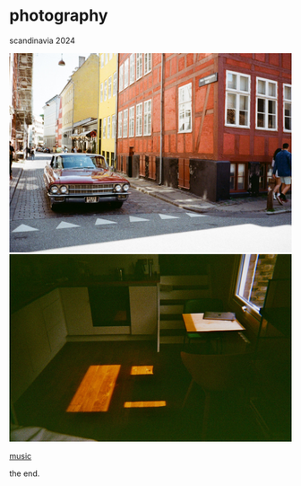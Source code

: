# photography

scandinavia 2024

![Classic car in Copenhagen!](/content/0007_2A.jpg "classic car in copenhagen")
![](/content/0001_1.jpeg)

[music](/music.md)

the end.
